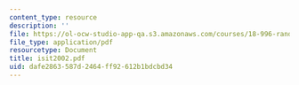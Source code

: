 ```yaml
---
content_type: resource
description: ''
file: https://ol-ocw-studio-app-qa.s3.amazonaws.com/courses/18-996-random-matrix-theory-and-its-applications-spring-2004/dafe2863587d2464ff92612b1bdcbd34_isit2002.pdf
file_type: application/pdf
resourcetype: Document
title: isit2002.pdf
uid: dafe2863-587d-2464-ff92-612b1bdcbd34
---
```

